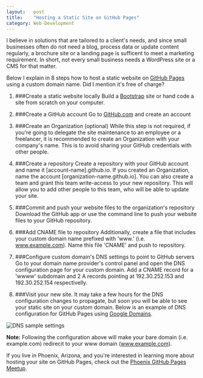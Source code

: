 ```yaml
---
layout:   post
title:    "Hosting a Static Site on GitHub Pages"
category: Web-Development 
---
```


I believe in solutions that are tailored to a client's needs, and since small businesses often do not need a blog, process data or update content regularly, a brochure site or a landing page is sufficent to meet a marketing requirement. In short, not every small business needs a WordPress site or a CMS for that matter.

Below I explain in 8 steps how to host a static website on [GitHub Pages](https://pages.github.com/) using a custom domain name. Did I mention it's free of charge?

1. ###Create a static website locally
Build a [Bootstrap](http://getbootstrap.com) site or hand code a site from scratch on your computer.

2. ###Create a GitHub account
Go to [GitHub.com](http://github.com) and create an account


3. ###Create an Organization (optional)
While this step is not required, if you're going to delegate the site maintenance to an employee or a freelancer, it is recommended to create an Organization with your company's name. This is to avoid sharing your GitHub credentials with other people.

4. ###Create a repository
Create a repository with your GitHub account and name it [account-name].github.io. If you created an Organization, name the account [organization-name.github.io]. You can also create a team and grant this team write-access to your new repository. This will allow you to add other people to this team, who will be able to update your site.

5. ###Commit and push your website files to the organization's repository
Download the GitHub app or use the command line to push your website files to your GitHub repository.

6. ###Add CNAME file to repository
Additionally, create a file that includes your custom domain name prefixed with 'www.' (i.e. www.example.com). Name this file 'CNAME' and push to repository.

7. ###Configure custom domain's DNS settings to point to GitHub servers
Go to your domain name provider's control panel and open the DNS configuration page for your custom domain. Add a CNAME record for a 'wwww' subdomain and 2 A records pointing at 192.30.252.153 and 192.30.252.154 respectivelly.

8. ###Visit your new site.
It may take a few hours for the DNS configuration changes to propagate, but soon you will be able to see your static site on your custom domain. Below is an example of DNS configuration for GitHub Pages using [Google Domains](http://domains.google.com).

![DNS sample settings](http://googledrive.com/host/0B7JXcWvuAx6QfjMzdTFndVVXaXRFUHVuS3BNcVViN3RCSjQ5b1FNOTNCa19LVHBwYXVLaTA/Google_domains.jpg)

**Note:** Following the configuration above will make your bare domain (i.e. example.com) redirecit to your www domain (www.example.com).

If you live in Phoenix, Arizona, and you're interested in learning more about hosting your site on GitHub Pages, check out the [Phoenix GitHub Pages Meetup](http://www.meetup.com/Phoenix-GitHub-Pages-Meetup).
